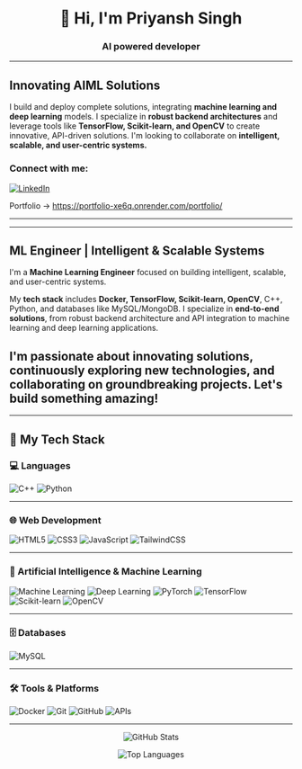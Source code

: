 <img src="https://steamuserimages-a.akamaihd.net/ugc/2438013375536940927/D370DBF7BFC83ED36F783F08A598FFF3E71A1D61/?imw=5000&imh=5000&ima=fit&impolicy=Letterbox&imcolor=%23000000&letterbox=false" alt="">

<h1 align="center">👋 Hi, I'm Priyansh Singh</h1>
<h3 align="center"> AI powered developer </h3>

---
## Innovating AIML Solutions

I build and deploy complete solutions, integrating **machine learning and deep learning** models. I specialize in **robust backend architectures** and leverage tools like **TensorFlow, Scikit-learn, and OpenCV** to create innovative, API-driven solutions. I'm looking to collaborate on **intelligent, scalable, and user-centric systems.**
  
<h3 align="left">Connect with me:</h3>
<p align="left">
<a href="https://www.linkedin.com/in/priyansh-singh-575a57289/" target="blank"><img src="https://img.shields.io/badge/LinkedIn-0077B5?style=flat-square&logo=linkedin&logoColor=white" alt="LinkedIn" /></a>
</p>

Portfolio -> https://portfolio-xe6q.onrender.com/portfolio/

---

---
## ML Engineer | Intelligent & Scalable Systems

I'm a **Machine Learning Engineer** focused on building intelligent, scalable, and user-centric systems.

My **tech stack** includes **Docker, TensorFlow, Scikit-learn, OpenCV**, C++, Python, and databases like MySQL/MongoDB. I specialize in **end-to-end solutions**, from robust backend architecture and API integration to machine learning and deep learning applications.

I'm passionate about **innovating solutions**, continuously exploring new technologies, and **collaborating** on groundbreaking projects. Let's build something amazing!
---
---
## 🚀 My Tech Stack

### 💻 Languages
![C++](https://img.shields.io/badge/C%2B%2B-00599C?style=flat-square&logo=c%2B%2B&logoColor=white)
![Python](https://img.shields.io/badge/Python-3776AB?style=flat-square&logo=python&logoColor=white)

---

### 🌐 Web Development
![HTML5](https://img.shields.io/badge/HTML5-E34F26?style=flat-square&logo=html5&logoColor=white)
![CSS3](https://img.shields.io/badge/CSS3-1572B6?style=flat-square&logo=css3&logoColor=white)
![JavaScript](https://img.shields.io/badge/JavaScript-F7DF1E?style=flat-square&logo=javascript&logoColor=black)
![TailwindCSS](https://img.shields.io/badge/Tailwind_CSS-06B6D4?style=flat-square&logo=tailwind-css&logoColor=white)

---

### 🤖 Artificial Intelligence & Machine Learning
![Machine Learning](https://img.shields.io/badge/Machine%20Learning-yellow?style=flat-square)
![Deep Learning](https://img.shields.io/badge/Deep%20Learning-orange?style=flat-square)
![PyTorch](https://img.shields.io/badge/PyTorch-EE4C2C?style=flat-square&logo=pytorch&logoColor=white)
![TensorFlow](https://img.shields.io/badge/TensorFlow-FF6F00?style=flat-square&logo=tensorflow&logoColor=white)
![Scikit-learn](https://img.shields.io/badge/Scikit--learn-F7931E?style=flat-square&logo=scikit-learn&logoColor=white)
![OpenCV](https://img.shields.io/badge/OpenCV-5C3EE8?style=flat-square&logo=opencv&logoColor=white)

---

### 🗄️ Databases
![MySQL](https://img.shields.io/badge/MySQL-4479A1?style=flat-square&logo=mysql&logoColor=white)

---

### 🛠️ Tools & Platforms
![Docker](https://img.shields.io/badge/Docker-2496ED?style=flat-square&logo=docker&logoColor=white)
![Git](https://img.shields.io/badge/Git-F05032?style=flat-square&logo=git&logoColor=white)
![GitHub](https://img.shields.io/badge/GitHub-181717?style=flat-square&logo=github&logoColor=white)
![APIs](https://img.shields.io/badge/APIs-blue?style=flat-square)

---

<p align="center"> <img src="https://github-readme-stats.vercel.app/api?username=priyanshsingh11&show_icons=true&theme=tokyonight&count_private=true" alt="GitHub Stats" /> </p>
<p align="center"> <img src="https://github-readme-stats.vercel.app/api/top-langs/?username=priyanshsingh11&layout=compact&theme=tokyonight" alt="Top Languages" /> </p>

